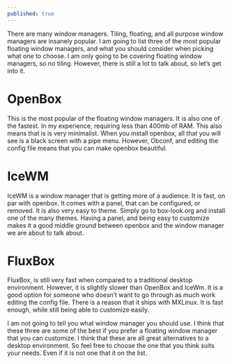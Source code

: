 ```yaml
---
published: true
---
```

There are many window managers. Tiling, floating, and all purpose window managers are insanely popular. I am going to list three of the most popular floating window managers, and what you should consider when picking what one to choose. I am only going to be covering floating window managers, so no tiling. However, there is still a lot to talk about, so let’s get into it. 

# OpenBox

This is the most popular of the floating window managers. It is also one of the fastest. In my experience, requiring less than 400mb of RAM. This also means that is is very minimalist. When you install openbox, all that you will see is a black screen with a pipe menu. However, Obconf, and editing the config file means that you can make openbox beautiful. 

# IceWM

IceWM is a window manager that is getting more of a audience. It is fast, on par with openbox. It comes with a panel, that can be configured, or removed. It is also very easy to theme. Simply go to box-look.org and install one of the many themes. Having a panel, and being easy to customize makes it a good middle ground between openbox and the window manager we are about to talk about. 

# FluxBox

FluxBox, is still very fast when compared to a traditional desktop environment. However, it is slightly slower than OpenBox and IceWm. It is a good option for someone who doesn’t want to go through as much work editing the config file. There is a reason that it ships with MXLinux. It is fast enough, while still being able to customize easily.

I am not going to tell you what window manager you should use. I think that these three are some of the best if you prefer a floating window manager that you can customize. I think that these are all great alternatives to a desktop environment. So feel free to choose the one that you think suits your needs. Even if it is not one that it on the list.
